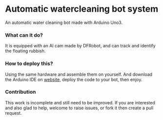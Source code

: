# Automatic watercleaning bot system

An automatic water cleaning bot made with Arduino Uno3.

### What can it do?

It is equipped with an AI cam made by DFRobot, and can track and identify the floating rubbish. 

### How to deploy this?

Using the same hardware and assemble them on yourself. And download the Arduino IDE on [website](https://www.arduino.cc/en/software), deploy the code to your bot, then enjoy. 

### Contribution

This work is incomplete and still need to be improved. If you are interested and also glad to help, welcome to raise issues, or fork it then create a pull request. 
